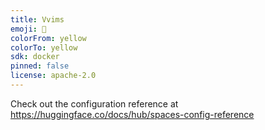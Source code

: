 ```yaml
---
title: Vvims
emoji: 🐠
colorFrom: yellow
colorTo: yellow
sdk: docker
pinned: false
license: apache-2.0
---
```


Check out the configuration reference at https://huggingface.co/docs/hub/spaces-config-reference
